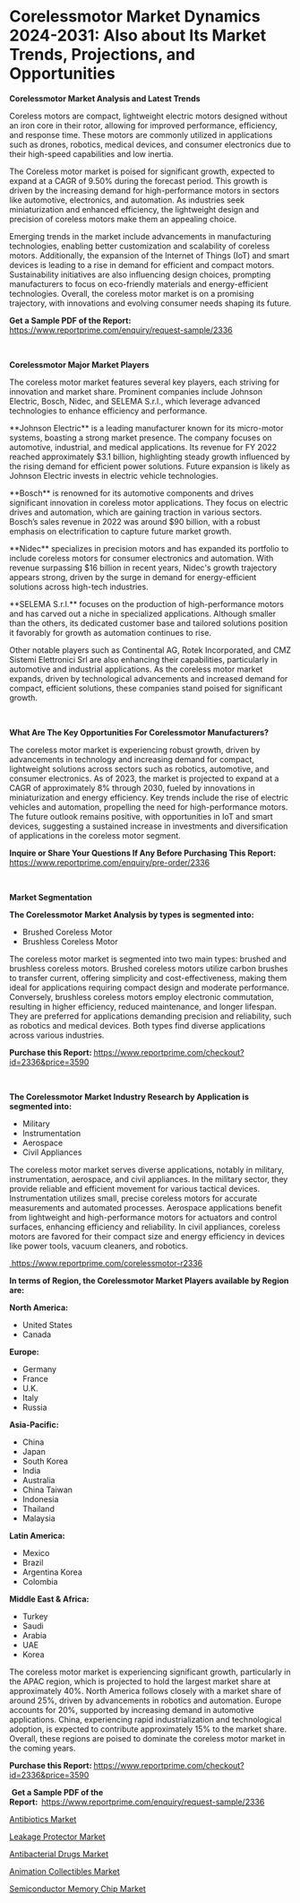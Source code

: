 <p><h1>Corelessmotor Market Dynamics 2024-2031: Also about Its Market Trends, Projections, and Opportunities</h1></p><p><strong>Corelessmotor Market Analysis and Latest Trends</strong></p>
<p><p>Coreless motors are compact, lightweight electric motors designed without an iron core in their rotor, allowing for improved performance, efficiency, and response time. These motors are commonly utilized in applications such as drones, robotics, medical devices, and consumer electronics due to their high-speed capabilities and low inertia.</p><p>The Coreless motor market is poised for significant growth, expected to expand at a CAGR of 9.50% during the forecast period. This growth is driven by the increasing demand for high-performance motors in sectors like automotive, electronics, and automation. As industries seek miniaturization and enhanced efficiency, the lightweight design and precision of coreless motors make them an appealing choice.</p><p>Emerging trends in the market include advancements in manufacturing technologies, enabling better customization and scalability of coreless motors. Additionally, the expansion of the Internet of Things (IoT) and smart devices is leading to a rise in demand for efficient and compact motors. Sustainability initiatives are also influencing design choices, prompting manufacturers to focus on eco-friendly materials and energy-efficient technologies. Overall, the coreless motor market is on a promising trajectory, with innovations and evolving consumer needs shaping its future.</p></p>
<p><strong>Get a Sample PDF of the Report:&nbsp;</strong> <a href="https://www.reportprime.com/enquiry/request-sample/2336?utm_campaign=112&utm_medium=2&utm_source=Github&utm_content=ia&utm_term=24122024&utm_id=corelessmotor">https://www.reportprime.com/enquiry/request-sample/2336</a></p>
<p>&nbsp;</p>
<p><strong>Corelessmotor Major Market Players</strong></p>
<p><p>The coreless motor market features several key players, each striving for innovation and market share. Prominent companies include Johnson Electric, Bosch, Nidec, and SELEMA S.r.l., which leverage advanced technologies to enhance efficiency and performance. </p><p>**Johnson Electric** is a leading manufacturer known for its micro-motor systems, boasting a strong market presence. The company focuses on automotive, industrial, and medical applications. Its revenue for FY 2022 reached approximately $3.1 billion, highlighting steady growth influenced by the rising demand for efficient power solutions. Future expansion is likely as Johnson Electric invests in electric vehicle technologies.</p><p>**Bosch** is renowned for its automotive components and drives significant innovation in coreless motor applications. They focus on electric drives and automation, which are gaining traction in various sectors. Bosch’s sales revenue in 2022 was around $90 billion, with a robust emphasis on electrification to capture future market growth.</p><p>**Nidec** specializes in precision motors and has expanded its portfolio to include coreless motors for consumer electronics and automation. With revenue surpassing $16 billion in recent years, Nidec's growth trajectory appears strong, driven by the surge in demand for energy-efficient solutions across high-tech industries.</p><p>**SELEMA S.r.l.** focuses on the production of high-performance motors and has carved out a niche in specialized applications. Although smaller than the others, its dedicated customer base and tailored solutions position it favorably for growth as automation continues to rise.</p><p>Other notable players such as Continental AG, Rotek Incorporated, and CMZ Sistemi Elettronici Srl are also enhancing their capabilities, particularly in automotive and industrial applications. As the coreless motor market expands, driven by technological advancements and increased demand for compact, efficient solutions, these companies stand poised for significant growth.</p></p>
<p>&nbsp;</p>
<p><strong>What Are The Key Opportunities For Corelessmotor Manufacturers?</strong></p>
<p><p>The coreless motor market is experiencing robust growth, driven by advancements in technology and increasing demand for compact, lightweight solutions across sectors such as robotics, automotive, and consumer electronics. As of 2023, the market is projected to expand at a CAGR of approximately 8% through 2030, fueled by innovations in miniaturization and energy efficiency. Key trends include the rise of electric vehicles and automation, propelling the need for high-performance motors. The future outlook remains positive, with opportunities in IoT and smart devices, suggesting a sustained increase in investments and diversification of applications in the coreless motor segment.</p></p>
<p><strong>Inquire or Share Your Questions If Any Before Purchasing This Report:</strong> <a href="https://www.reportprime.com/enquiry/pre-order/2336?utm_campaign=112&utm_medium=2&utm_source=Github&utm_content=ia&utm_term=24122024&utm_id=corelessmotor">https://www.reportprime.com/enquiry/pre-order/2336</a></p>
<p>&nbsp;</p>
<p><strong>Market Segmentation</strong></p>
<p><strong>The Corelessmotor Market Analysis by types is segmented into:</strong></p>
<p><ul><li>Brushed Coreless Motor</li><li>Brushless Coreless Motor</li></ul></p>
<p><p>The coreless motor market is segmented into two main types: brushed and brushless coreless motors. Brushed coreless motors utilize carbon brushes to transfer current, offering simplicity and cost-effectiveness, making them ideal for applications requiring compact design and moderate performance. Conversely, brushless coreless motors employ electronic commutation, resulting in higher efficiency, reduced maintenance, and longer lifespan. They are preferred for applications demanding precision and reliability, such as robotics and medical devices. Both types find diverse applications across various industries.</p></p>
<p><strong>Purchase this Report:&nbsp;</strong><a href="https://www.reportprime.com/checkout?id=2336&price=3590&utm_campaign=112&utm_medium=2&utm_source=Github&utm_content=ia&utm_term=24122024&utm_id=corelessmotor">https://www.reportprime.com/checkout?id=2336&price=3590</a></p>
<p>&nbsp;</p>
<p><strong>The Corelessmotor Market Industry Research by Application is segmented into:</strong></p>
<p><ul><li>Military</li><li>Instrumentation</li><li>Aerospace</li><li>Civil Appliances</li></ul></p>
<p><p>The coreless motor market serves diverse applications, notably in military, instrumentation, aerospace, and civil appliances. In the military sector, they provide reliable and efficient movement for various tactical devices. Instrumentation utilizes small, precise coreless motors for accurate measurements and automated processes. Aerospace applications benefit from lightweight and high-performance motors for actuators and control surfaces, enhancing efficiency and reliability. In civil appliances, coreless motors are favored for their compact size and energy efficiency in devices like power tools, vacuum cleaners, and robotics.</p></p>
<p><a href="https://www.reportprime.com/corelessmotor-r2336?utm_campaign=112&utm_medium=2&utm_source=Github&utm_content=ia&utm_term=24122024&utm_id=corelessmotor">&nbsp;https://www.reportprime.com/corelessmotor-r2336</a></p>
<p><strong>In terms of Region, the Corelessmotor Market Players available by Region are:</strong></p>
<p>
    <p> <strong> North America: </strong>
        <ul>
            <li>United States</li>
            <li>Canada</li>
        </ul>
        </p> 
    <p> <strong> Europe: </strong>
        <ul>
            <li>Germany</li>
            <li>France</li>
            <li>U.K.</li>
            <li>Italy</li>
            <li>Russia</li>
        </ul>
        </p> 
    <p> <strong> Asia-Pacific: </strong>
        <ul>
            <li>China</li>
            <li>Japan</li>
            <li>South Korea</li>
            <li>India</li>
            <li>Australia</li>
            <li>China Taiwan</li>
            <li>Indonesia</li>
            <li>Thailand</li>
            <li>Malaysia</li>
        </ul>
        </p> 
    <p> <strong> Latin America: </strong>
        <ul>
            <li>Mexico</li>
            <li>Brazil</li>
            <li>Argentina Korea</li>
            <li>Colombia</li>
        </ul>
        </p> 
    <p> <strong> Middle East & Africa: </strong>
        <ul>
            <li>Turkey</li>
            <li>Saudi</li>
            <li>Arabia</li>
            <li>UAE</li>
            <li>Korea</li>
        </ul>
    </p>
    </p>
<p><p>The coreless motor market is experiencing significant growth, particularly in the APAC region, which is projected to hold the largest market share at approximately 40%. North America follows closely with a market share of around 25%, driven by advancements in robotics and automation. Europe accounts for 20%, supported by increasing demand in automotive applications. China, experiencing rapid industrialization and technological adoption, is expected to contribute approximately 15% to the market share. Overall, these regions are poised to dominate the coreless motor market in the coming years.</p></p>
<p><strong>Purchase this Report: </strong><a href="https://www.reportprime.com/checkout?id=2336&price=3590&utm_campaign=112&utm_medium=2&utm_source=Github&utm_content=ia&utm_term=24122024&utm_id=corelessmotor">https://www.reportprime.com/checkout?id=2336&price=3590</a></p>
<p>&nbsp;<strong>Get a Sample PDF of the Report:&nbsp;&nbsp;</strong><a href="https://www.reportprime.com/enquiry/request-sample/2336?utm_campaign=112&utm_medium=2&utm_source=Github&utm_content=ia&utm_term=24122024&utm_id=corelessmotor">https://www.reportprime.com/enquiry/request-sample/2336</a></p>
<p><strong></strong></p>
<p><p><a href="https://www.linkedin.com/pulse/comprehensive-growth-study-antibiotics-market-cagr-64-from-1ihif?utm_campaign=112&utm_medium=2&utm_source=Github&utm_content=ia&utm_term=24122024&utm_id=corelessmotor">Antibiotics Market</a></p><p><a href="https://github.com/delindacallegari68/Market-Research-Report-List-1/blob/main/leakage-protector-market.md?utm_campaign=112&utm_medium=2&utm_source=Github&utm_content=ia&utm_term=24122024&utm_id=corelessmotor">Leakage Protector Market</a></p><p><a href="https://www.linkedin.com/pulse/antibacterial-drugs-market-projected-cagr-77-from-2024-2031-1rs5f?utm_campaign=112&utm_medium=2&utm_source=Github&utm_content=ia&utm_term=24122024&utm_id=corelessmotor">Antibacterial Drugs Market</a></p><p><a href="https://www.linkedin.com/pulse/global-animation-collectibles-marketacomprehensive-analysis-z20cc?utm_campaign=112&utm_medium=2&utm_source=Github&utm_content=ia&utm_term=24122024&utm_id=corelessmotor">Animation Collectibles Market</a></p><p><a href="https://github.com/klindsey95/Market-Research-Report-List-1/blob/main/semiconductor-memory-chip-market.md?utm_campaign=112&utm_medium=2&utm_source=Github&utm_content=ia&utm_term=24122024&utm_id=corelessmotor">Semiconductor Memory Chip Market</a></p></p>